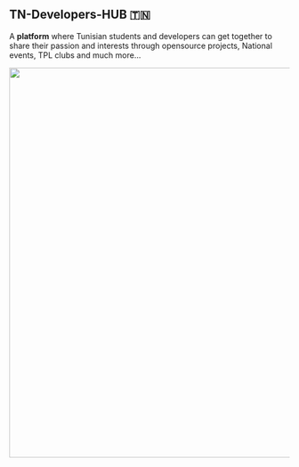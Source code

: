 ## TN-Developers-HUB :tunisia: 
A <b>platform</b> where Tunisian students and developers can get together to share their passion and interests through opensource projects, National events, TPL clubs and much more...


<img src="assets/github/HeroSection.png" height="700px" weight="1280px" style={img{border-radius:50%}} >